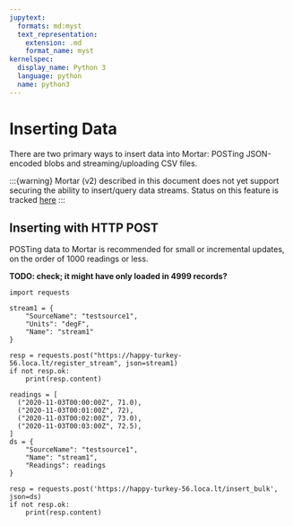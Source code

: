 ```yaml
---
jupytext:
  formats: md:myst
  text_representation:
    extension: .md
    format_name: myst
kernelspec:
  display_name: Python 3
  language: python
  name: python3
---
```


Inserting Data
==============

There are two primary ways to insert data into Mortar: POSTing JSON-encoded blobs and streaming/uploading CSV files.

:::{warning}
Mortar (v2) described in this document does not yet support securing the ability to insert/query data streams. Status on this feature is tracked [here](https://github.com/gtfierro/mortar/issues/)
:::

## Inserting with HTTP POST

POSTing data to Mortar is recommended for small or incremental updates, on the order of 1000 readings or less. 

**TODO: check; it might have only loaded in 4999 records?**

```{code-cell} Python
import requests
 
stream1 = {
    "SourceName": "testsource1",
    "Units": "degF",
    "Name": "stream1"
}

resp = requests.post("https://happy-turkey-56.loca.lt/register_stream", json=stream1)
if not resp.ok:
    print(resp.content)

readings = [
  ("2020-11-03T00:00:00Z", 71.0),
  ("2020-11-03T00:01:00Z", 72),
  ("2020-11-03T00:02:00Z", 73.0),
  ("2020-11-03T00:03:00Z", 72.5),
]
ds = {
    "SourceName": "testsource1",
    "Name": "stream1",
    "Readings": readings
}

resp = requests.post('https://happy-turkey-56.loca.lt/insert_bulk', json=ds)
if not resp.ok:
    print(resp.content)
```
